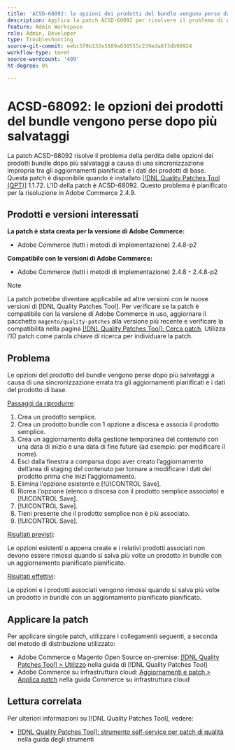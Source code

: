 ```yaml
---
title: 'ACSD-68092: le opzioni dei prodotti del bundle vengono perse dopo più salvataggi'
description: Applica la patch ACSD-68092 per risolvere il problema di Adobe Commerce, in cui le opzioni del prodotto bundle vengono perse dopo più salvataggi a causa di una sincronizzazione impropria tra gli aggiornamenti pianificati e i dati del prodotto di base.
feature: Admin Workspace
role: Admin, Developer
type: Troubleshooting
source-git-commit: eebc5f9b132e5089a030555c239eda8f3db90924
workflow-type: tm+mt
source-wordcount: '409'
ht-degree: 0%

---
```



# ACSD-68092: le opzioni dei prodotti del bundle vengono perse dopo più salvataggi

La patch ACSD-68092 risolve il problema della perdita delle opzioni dei prodotti bundle dopo più salvataggi a causa di una sincronizzazione impropria tra gli aggiornamenti pianificati e i dati dei prodotti di base. Questa patch è disponibile quando è installato [[!DNL Quality Patches Tool (QPT)]](/help/tools/quality-patches-tool/quality-patches-tool-to-self-serve-quality-patches.md) 1.1.72. L’ID della patch è ACSD-68092. Questo problema è pianificato per la risoluzione in Adobe Commerce 2.4.9.

## Prodotti e versioni interessati

**La patch è stata creata per la versione di Adobe Commerce:**

* Adobe Commerce (tutti i metodi di implementazione) 2.4.8-p2

**Compatibile con le versioni di Adobe Commerce:**

* Adobe Commerce (tutti i metodi di implementazione) 2.4.8 - 2.4.8-p2

>[!NOTE]
>
>La patch potrebbe diventare applicabile ad altre versioni con le nuove versioni di [!DNL Quality Patches Tool]. Per verificare se la patch è compatibile con la versione di Adobe Commerce in uso, aggiornare il pacchetto `magento/quality-patches` alla versione più recente e verificare la compatibilità nella pagina [[!DNL Quality Patches Tool]: Cerca patch](https://experienceleague.adobe.com/tools/commerce-quality-patches/index.html). Utilizza l’ID patch come parola chiave di ricerca per individuare la patch.

## Problema

Le opzioni del prodotto del bundle vengono perse dopo più salvataggi a causa di una sincronizzazione errata tra gli aggiornamenti pianificati e i dati del prodotto di base.

<u>Passaggi da riprodurre</u>:

1. Crea un prodotto semplice.
1. Crea un prodotto bundle con 1 opzione a discesa e associa il prodotto semplice.
1. Crea un aggiornamento della gestione temporanea del contenuto con una data di inizio e una data di fine future (ad esempio: per modificare il nome).
1. Esci dalla finestra a comparsa dopo aver creato l’aggiornamento dell’area di staging del contenuto per tornare a modificare i dati del prodotto prima che inizi l’aggiornamento.
1. Elimina l&#39;opzione esistente e [!UICONTROL Save].
1. Ricrea l&#39;opzione (elenco a discesa con il prodotto semplice associato) e [!UICONTROL Save].
1. [!UICONTROL Save].
1. Tieni presente che il prodotto semplice non è più associato.
1. [!UICONTROL Save].

<u>Risultati previsti</u>:

Le opzioni esistenti o appena create e i relativi prodotti associati non devono essere rimossi quando si salva più volte un prodotto in bundle con un aggiornamento pianificato pianificato.

<u>Risultati effettivi</u>:

Le opzioni e i prodotti associati vengono rimossi quando si salva più volte un prodotto in bundle con un aggiornamento pianificato pianificato.

## Applicare la patch

Per applicare singole patch, utilizzare i collegamenti seguenti, a seconda del metodo di distribuzione utilizzato:

* Adobe Commerce o Magento Open Source on-premise: [[!DNL Quality Patches Tool] > Utilizzo](/help/tools/quality-patches-tool/usage.md) nella guida di [!DNL Quality Patches Tool]
* Adobe Commerce su infrastruttura cloud: [Aggiornamenti e patch > Applica patch](https://experienceleague.adobe.com/docs/commerce-cloud-service/user-guide/develop/upgrade/apply-patches.html) nella guida Commerce su infrastruttura cloud

## Lettura correlata

Per ulteriori informazioni su [!DNL Quality Patches Tool], vedere:

* [[!DNL Quality Patches Tool]: strumento self-service per patch di qualità](/help/tools/quality-patches-tool/quality-patches-tool-to-self-serve-quality-patches.md) nella guida degli strumenti
